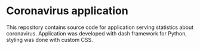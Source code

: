 # Coronavirus application

This repository contains source code for application serving statistics about coronavirus. Application was developed with dash framework for Python, styling was done with custom CSS.

    